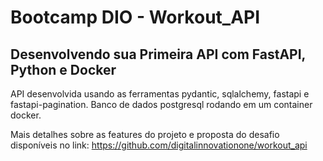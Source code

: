 # Bootcamp DIO - Workout_API

## Desenvolvendo sua Primeira API com FastAPI, Python e Docker

API desenvolvida usando as ferramentas pydantic, sqlalchemy, fastapi e fastapi-pagination.
Banco de dados postgresql rodando em um container docker.

Mais detalhes sobre as features do projeto e proposta do desafio disponíveis no link: https://github.com/digitalinnovationone/workout_api
